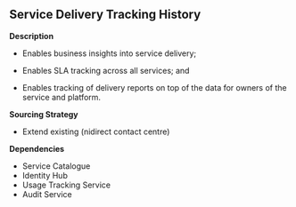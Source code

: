 ## Service Delivery Tracking History

**Description**

- Enables business insights into service delivery;

- Enables SLA tracking across all services; and

- Enables tracking of delivery reports on top of the data for owners of the service and platform.

**Sourcing Strategy**

- Extend existing (nidirect contact centre)

**Dependencies**

- Service Catalogue
- Identity Hub
- Usage Tracking Service
- Audit Service
